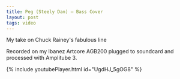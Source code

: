```yaml
---
title: Peg (Steely Dan) — Bass Cover
layout: post
tags: video
---
```


My take on Chuck Rainey's fabulous line

Recorded on my Ibanez Artcore AGB200 plugged to soundcard and processed with Amplitube 3.

{% include youtubePlayer.html id="UgdHJ_5gOG8" %}
